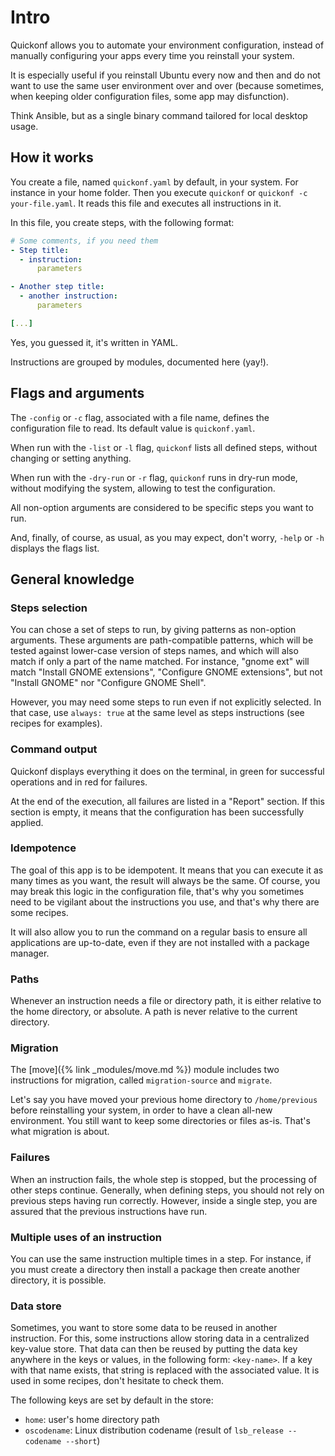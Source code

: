 # Intro

Quickonf allows you to automate your environment configuration, instead of manually configuring your apps every time you reinstall your system.

It is especially useful if you reinstall Ubuntu every now and then and do not want to use the same user environment over and over (because sometimes, when keeping older configuration files, some app may disfunction).

Think Ansible, but as a single binary command tailored for local desktop usage.

## How it works

You create a file, named `quickonf.yaml` by default, in your system. For instance in your home folder. Then you execute `quickonf` or `quickonf -c your-file.yaml`. It reads this file and executes all instructions in it.

In this file, you create steps, with the following format:

```yaml
# Some comments, if you need them
- Step title:
  - instruction:
      parameters

- Another step title:
  - another instruction:
      parameters

[...]
```

Yes, you guessed it, it's written in YAML.

Instructions are grouped by modules, documented here (yay!).

## Flags and arguments

The `-config` or `-c` flag, associated with a file name, defines the configuration file to read. Its default value is `quickonf.yaml`.

When run with the `-list` or `-l` flag, `quickonf` lists all defined steps, without changing or setting anything.

When run with the `-dry-run` or `-r` flag, `quickonf` runs in dry-run mode, without modifying the system, allowing to test the configuration.

All non-option arguments are considered to be specific steps you want to run.

And, finally, of course, as usual, as you may expect, don't worry, `-help` or `-h` displays the flags list.

## General knowledge

### Steps selection

You can chose a set of steps to run, by giving patterns as non-option arguments. These arguments are path-compatible patterns, which will be tested against lower-case version of steps names, and which will also match if only a part of the name matched. For instance, "gnome ext" will match "Install GNOME extensions", "Configure GNOME extensions", but not "Install GNOME" nor "Configure GNOME Shell".

However, you may need some steps to run even if not explicitly selected. In that case, use `always: true` at the same level as steps instructions (see recipes for examples).

### Command output

Quickonf displays everything it does on the terminal, in green for successful operations and in red for failures.

At the end of the execution, all failures are listed in a "Report" section. If this section is empty, it means that the configuration has been successfully applied.

### Idempotence

The goal of this app is to be idempotent. It means that you can execute it as many times as you want, the result will always be the same. Of course, you may break this logic in the configuration file, that's why you sometimes need to be vigilant about the instructions you use, and that's why there are some recipes.

It will also allow you to run the command on a regular basis to ensure all applications are up-to-date, even if they are not installed with a package manager.

### Paths

Whenever an instruction needs a file or directory path, it is either relative to the home directory, or absolute. A path is never relative to the current directory.

### Migration

The [move]({% link _modules/move.md %}) module includes two instructions for migration, called `migration-source` and `migrate`.

Let's say you have moved your previous home directory to `/home/previous` before reinstalling your system, in order to have a clean all-new environment. You still want to keep some directories or files as-is. That's what migration is about.

### Failures

When an instruction fails, the whole step is stopped, but the processing of other steps continue. Generally, when defining steps, you should not rely on previous steps having run correctly. However, inside a single step, you are assured that the previous instructions have run.

### Multiple uses of an instruction

You can use the same instruction multiple times in a step. For instance, if you must create a directory then install a package then create another directory, it is possible.

### Data store

Sometimes, you want to store some data to be reused in another instruction. For this, some instructions allow storing data in a centralized key-value store. That data can then be reused by putting the data key anywhere in the keys or values, in the following form: `<key-name>`. If a key with that name exists, that string is replaced with the associated value. It is used in some recipes, don't hesitate to check them.

The following keys are set by default in the store:

- `home`: user's home directory path
- `oscodename`: Linux distribution codename (result of `lsb_release --codename --short`)
